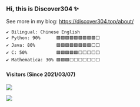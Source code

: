 ### Hi, this is Discover304 ✨ 

See more in my blog: https://discover304.top/about/

```
✔️ Bilingual: Chinese English
✔️ Python: 90%      🟩🟩🟩🟩🟩🟩🟩🟩🟩⬜
✔️ Java: 80%        🟩🟩🟩🟩🟩🟩🟩🟩⬜⬜
✔️ C: 50%           🟩🟩🟩🟩🟩⬜⬜⬜⬜⬜
✔️ Mathematica: 30% 🟩🟩🟩⬜⬜⬜⬜⬜⬜⬜
```
#### Visitors (Since 2021/03/07)
[![](https://count.getloli.com/get/@Discover304?theme=gelbooru)](https://count.getloli.com/get/@Discover304?theme=gelbooru)

[![](https://github-readme-stats.vercel.app/api?username=discover304&theme=default&bg_color=60,FFFFFF,FFFFFF,CCCCCC,CCCCCC,999999&text_color=000000&title_color=000000&count_private=true)](https://github.com/Discover304)

<!--
[![willianrod's wakatime stats](https://github-readme-stats.vercel.app/api/wakatime?username=Discover304)](https://wakatime.com/dashboard)
-->
<!--
**Discover304/Discover304** is a ✨ _special_ ✨ repository because its `README.md` (this file) appears on your GitHub profile.

Here are some ideas to get you started:

- 🔭 I’m currently working on ...
- 🌱 I’m currently learning ...
- 👯 I’m looking to collaborate on ...
- 🤔 I’m looking for help with ...
- 💬 Ask me about ...
- 📫 How to reach me: ...
- 😄 Pronouns: ...
- ⚡ Fun fact: ...
-->
